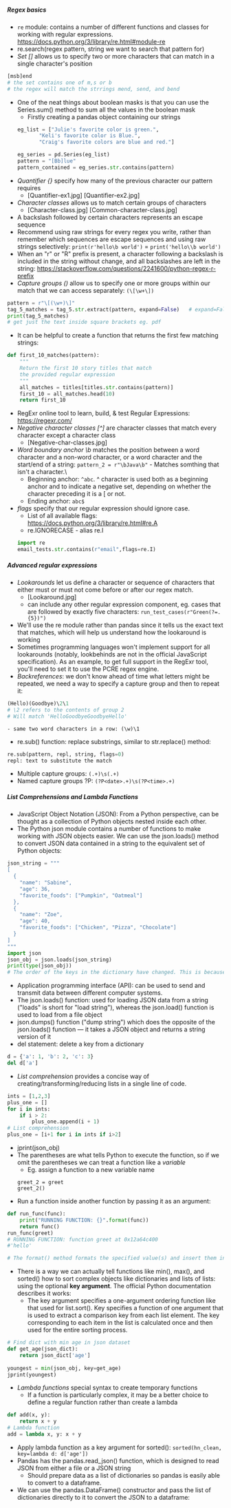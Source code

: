 ##### Regex basics
- `re` module: contains a number of different functions and classes for working with regular expressions. https://docs.python.org/3/library/re.html#module-re
- re.search(regex pattern, string we want to search that pattern for) 
- *Set []* allows us to specify two or more characters that can match in a single character's position
```py
[msb]end
# the set contains one of m,s or b
# the regex will match the strrings mend, send, and bend
```
- One of the neat things about boolean masks is that you can use the Series.sum() method to sum all the values in the boolean mask
    - Firstly creating a pandas object containing our strings
    ```py
    eg_list = ["Julie's favorite color is green.",
           "Keli's favorite color is Blue.",
           "Craig's favorite colors are blue and red."]

    eg_series = pd.Series(eg_list)
    pattern = "[Bb]lue"
    pattern_contained = eg_series.str.contains(pattern)
    ```
- *Quantifier {}* specify how many of the previous character our pattern requires
    - [Quantifier-ex1.jpg] [Quantifier-ex2.jpg]
- *Character classes* allows us to match certain groups of characters
    - [Character-class.jpg] [Common-character-class.jpg]
- A backslash followed by certain characters represents an escape sequence 
- Recommend using raw strings for every regex you write, rather than remember which sequences are escape sequences and using raw strings selectively: `print(r'hello\b world')` = `print('hello\\b world')`
- When an "r" or "R" prefix is present, a character following a backslash is included in the string without change, and all backslashes are left in the string: https://stackoverflow.com/questions/2241600/python-regex-r-prefix
- *Capture groups ()* allow us to specify one or more groups within our match that we can access separately: `(\[\w+\])`
```py
pattern = r"\[(\w+)\]"
tag_5_matches = tag_5.str.extract(pattern, expand=False)   # expand=False - returns a series
print(tag_5_matches)
# get just the text inside square brackets eg. pdf
```
- It can be helpful to create a function that returns the first few matching strings:
```py
def first_10_matches(pattern):
    """
    Return the first 10 story titles that match
    the provided regular expression
    """
    all_matches = titles[titles.str.contains(pattern)]
    first_10 = all_matches.head(10)
    return first_10
```
- RegExr online tool to learn, build, & test Regular Expressions: https://regexr.com/
- *Negative character classes [^]* are character classes that match every character except a character class
    - [Negative-char-classes.jpg]
- *Word boundary anchor \b* matches the position between a word character and a non-word character, or a word character and the start/end of a string: `pattern_2 = r"\bJava\b"` - Matches somthing that isn't a character.\ 
    - Beginning anchor: `^abc`. ^ character is used both as a beginning anchor and to indicate a negative set, depending on whether the character preceding it is a [ or not.
    - Ending anchor: `abc$` 
- *flags* specify that our regular expression should ignore case.
    - List of all available flags: https://docs.python.org/3/library/re.html#re.A
    - re.IGNORECASE - alias re.I
    ```py
    import re
    email_tests.str.contains(r"email",flags=re.I)
    ```

##### Advanced regular expressions
- *Lookarounds* let us define a character or sequence of characters that either must or must not come before or after our regex match.
    - [Lookaround.jpg]
    - can include any other regular expression component, eg. cases that are followed by exactly five characters: `run_test_cases(r"Green(?=.{5})")`
-  We'll use the re module rather than pandas since it tells us the exact text that matches, which will help us understand how the lookaround is working
- Sometimes programming languages won't implement support for all lookarounds (notably, lookbehinds are not in the official JavaScript specification). As an example, to get full support in the RegExr tool, you'll need to set it to use the PCRE regex engine.
- *Backreferences*: we don't know ahead of time what letters might be repeated, we need a way to specify a capture group and then to repeat it: 
```py
(Hello)(Goodbye)\2\1
# \2 refers to the contents of group 2
# Will match 'HelloGoodbyeGoodbyeHello'
```
    - same two word characters in a row: (\w)\1
- re.sub() function: replace substrings, similar to str.replace() method:
```py
re.sub(pattern, repl, string, flags=0)
repl: text to substitute the match
```
- Multiple capture groups: `(.+)\s(.+)`
- Named capture groups ?P<name>: `(?P<date>.+)\s(?P<time>.+)`

##### List Comprehensions and Lambda Functions
- JavaScript Object Notation (JSON): From a Python perspective, can be thought as a collection of Python objects nested inside each other.
- The Python json module contains a number of functions to make working with JSON objects easier. We can use the json.loads() method to convert JSON data contained in a string to the equivalent set of Python objects:
```py
json_string = """
[
  {
    "name": "Sabine",
    "age": 36,
    "favorite_foods": ["Pumpkin", "Oatmeal"]
  },
  {
    "name": "Zoe",
    "age": 40,
    "favorite_foods": ["Chicken", "Pizza", "Chocolate"]
  }
]
"""
import json
json_obj = json.loads(json_string)
print(type(json_obj))
# The order of the keys in the dictionary have changed. This is because (prior to version 3.6) Python dictionaries don't have fixed order.
```
- Application programming interface (API): can be used to send and transmit data between different computer systems.
- The json.loads() function: used for loading JSON data from a string ("loads" is short for "load string"), whereas the json.load() function is used to load from a file object
- json.dumps() function ("dump string") which does the opposite of the json.loads() function — it takes a JSON object and returns a string version of it
- del statement: delete a key from a dictionary 
```py
d = {'a': 1, 'b': 2, 'c': 3}
del d['a']
```
- *List comprehension* provides a concise way of creating/transforming/reducing lists in a single line of code.
```py
ints = [1,2,3]
plus_one = []
for i in ints:
    if i > 2:
        plus_one.append(i + 1)
# List comprehension
plus_one = [i+1 for i in ints if i>2]
```
- jprint(json_obj)
- The parentheses are what tells Python to execute the function, so if we omit the parentheses we can treat a function like a *variable*
    - Eg. assign a function to a new variable name
    ```
    greet_2 = greet
    greet_2()
    ```
- Run a function inside another function by passing it as an argument:
```py
def run_func(func):
    print("RUNNING FUNCTION: {}".format(func))
    return func()
run_func(greet)
# RUNNING FUNCTION: function greet at 0x12a64c400
#'hello'

# The format() method formats the specified value(s) and insert them inside the string's placeholder.
```
- There is a way we can actually tell functions like min(), max(), and sorted() how to sort complex objects like dictionaries and lists of lists: using the optional **key argument**. The official Python documentation describes it works:
    - The key argument specifies a one-argument ordering function like that used for list.sort(). Key specifies a function of one argument that is used to extract a comparison key from each list element. The key corresponding to each item in the list is calculated once and then used for the entire sorting process.
```py
# Find dict with min age in json dataset
def get_age(json_dict):
    return json_dict['age']
​
youngest = min(json_obj, key=get_age)
jprint(youngest)
```
- *Lambda functions* special syntax to create temporary functions 
    - If a function is particularly complex, it may be a better choice to define a regular function rather than create a lambda
```py
def add(x, y):
    return x + y
# Lambda function
add = lambda x, y: x + y
```
- Apply lambda function as a key argument for sorted(): `sorted(hn_clean, key=lambda d: d['age'])`
- Pandas has the pandas.read_json() function, which is designed to read JSON from either a file or a JSON string
    - Should prepare data as a list of dictionaries so pandas is easily able to convert to a dataframe.
- We can use the pandas.DataFrame() constructor and pass the list of dictionaries directly to it to convert the JSON to a dataframe: